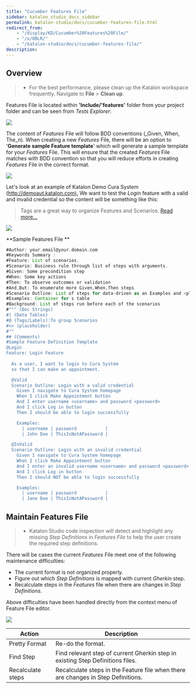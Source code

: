 ```yaml
---
title: "Cucumber Features File" 
sidebar: katalon_studio_docs_sidebar
permalink: katalon-studio/docs/cucumber-features-file.html 
redirect_from:
    - "/display/KD/Cucumber%20Features%20File/"
    - "/x/OBLR/"
    - "/katalon-studio/docs/cucumber-features-file/"
description: 
---
```

Overview
--------

> *   For the best performance, please clean up the Katalon workspace frequently. Navigate to **File** \> **Clean up**.

Features File is located within **'Include/'features'** folder from your project folder and can be seen from _Tests Explorer_:

![](../../images/katalon-studio/docs/cucumber-features-file/Screenshot-at-Sep-04-11-17-22.png)

The content of _Features_ File will follow BDD conventions (_Given, When, The_n). When creating a new _Features_ File, there will be an option to '**Generate sample Feature template**' which will generate a sample template for your _Features_ File. This will ensure that the created _Features_ File matches with BDD convention so that you will reduce efforts in creating _Features_ File in the correct format. 

![](../../images/katalon-studio/docs/cucumber-features-file/Screen-Shot-2018-09-06-at-11.34.52-AM.png)

Let's look at an example of Katalon Demo Cura System ([http://demoaut.katalon.com).](http://demoaut.katalon.com%29./) We want to test the _Login_ feature with a valid and invalid credential so the content will be something like this:

> Tags are a great way to organize Features and Scenarios. [Read more...](https://docs.cucumber.io/cucumber/api/#tags)

![](../../images/katalon-studio/docs/cucumber-features-file/Screen-Shot-2018-09-06-at-9.00.58-AM.png)

**Sample Features File **

```groovy
#Author: your.email@your.domain.com
#Keywords Summary :
#Feature: List of scenarios.
#Scenario: Business rule through list of steps with arguments.
#Given: Some precondition step
#When: Some key actions
#Then: To observe outcomes or validation
#And,But: To enumerate more Given,When,Then steps
#Scenario Outline: List of steps for data-driven as an Examples and <placeholder>
#Examples: Container for s table
#Background: List of steps run before each of the scenarios
#""" (Doc Strings)
#| (Data Tables)
#@ (Tags/Labels):To group Scenarios
#<> (placeholder)
#""
## (Comments)
#Sample Feature Definition Template
@Login
Feature: Login Feature
  
  As a user, I want to login to Cura System
  so that I can make an appointment.

  @Valid
  Scenario Outline: Login with a valid credential
    Given I navigate to Cura System homepage
    When I click Make Appointment button
    And I enter username <username> and password <password>
    And I click Log in button 
	Then I should be able to login successfully

    Examples: 
      | username | password           |
      | John Doe | ThisIsNotAPassword |

  @InValid
  Scenario Outline: Login with an invalid credential
    Given I navigate to Cura System homepage
    When I click Make Appointment button
    And I enter an invalid username <username> and password <password>
    And I click Log in button
	Then I should NOT be able to login successfully

    Examples: 
      | username | password           |
      | Jane Doe | ThisIsNotAPassword |
```

Maintain Features File
----------------------

> *   Katalon Studio code inspection will detect and highlight any missing _Step Definitions_ in _Features File_ to help the user create the required step definitions.

  
There will be cases the current _Features_ File meet one of the following maintenance difficulties:

*   The current format is not organized properly.
*   Figure out which _Step Definitions_ is mapped with current _Gherkin_ step.
*   Recalculate steps in the _Features_ file when there are changes in _Step Definitions_.

Above difficulties have been handled directly from the context menu of Feature File editor.

![](../../images/katalon-studio/docs/cucumber-features-file/Screen-Shot-2018-09-06-at-9.04.08-AM.png)

| Action | Description |
| --- | --- |
| Pretty Format | Re-do the format. |
| Find Step | Find relevant step of current Gherkin step in existing Step Definitions files. |
| Recalculate steps | Recalculate steps in the Feature file when there are changes in Step Definitions. |